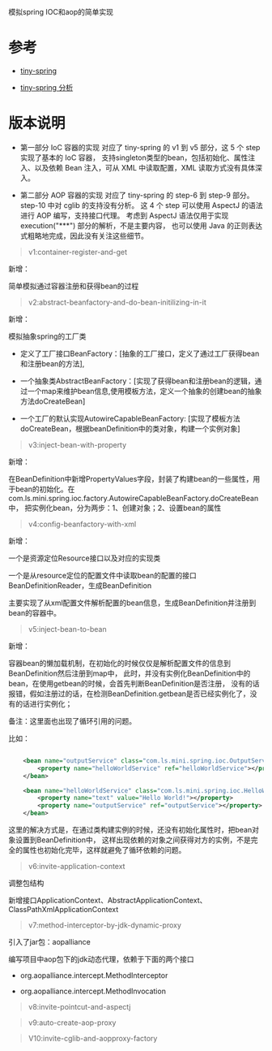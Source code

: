 模拟spring IOC和aop的简单实现

# 参考

- [tiny-spring](https://github.com/lishuai2016/tiny-spring)

- [tiny-spring 分析](https://www.zybuluo.com/dugu9sword/note/382745)



# 版本说明

- 第一部分 IoC 容器的实现 对应了 tiny-spring 的 v1 到 v5 部分，这 5 个 step 实现了基本的 IoC 容器，
支持singleton类型的bean，包括初始化、属性注入、以及依赖 Bean 注入，可从 XML 中读取配置，XML 读取方式没有具体深入。

- 第二部分 AOP 容器的实现 对应了 tiny-spring 的 step-6 到 step-9 部分。step-10 中对 cglib 的支持没有分析。
这 4 个 step 可以使用 AspectJ 的语法进行 AOP 编写，支持接口代理。
考虑到 AspectJ 语法仅用于实现 execution("***") 部分的解析，不是主要内容，
也可以使用 Java 的正则表达式粗略地完成，因此没有关注这些细节。

> v1:container-register-and-get

新增：

简单模拟通过容器注册和获得bean的过程


> v2:abstract-beanfactory-and-do-bean-initilizing-in-it

新增：

模拟抽象spring的工厂类

- 定义了工厂接口BeanFactory：[抽象的工厂接口，定义了通过工厂获得bean和注册bean的方法],

- 一个抽象类AbstractBeanFactory：[实现了获得bean和注册bean的逻辑，通过一个map来维护bean信息,使用模板方法，定义一个抽象的创建bean的抽象方法doCreateBean]

- 一个工厂的默认实现AutowireCapableBeanFactory: [实现了模板方法doCreateBean，根据beanDefinition中的类对象，构建一个实例对象]

> v3:inject-bean-with-property

新增：

在BeanDefinition中新增PropertyValues字段，封装了构建bean的一些属性，用于bean的初始化。在com.ls.mini.spring.ioc.factory.AutowireCapableBeanFactory.doCreateBean中，
把实例化bean，分为两步：1、创建对象；2、设置bean的属性

> v4:config-beanfactory-with-xml

新增：

一个是资源定位Resource接口以及对应的实现类

一个是从resource定位的配置文件中读取bean的配置的接口BeanDefinitionReader，生成BeanDefinition

主要实现了从xml配置文件解析配置的bean信息，生成BeanDefinition并注册到bean的容器中。

> v5:inject-bean-to-bean

新增：

容器bean的懒加载机制，在初始化的时候仅仅是解析配置文件的信息到BeanDefinition然后注册到map中，
此时，并没有实例化BeanDefinition中的bean，在使用getbean的时候，会首先判断BeanDefinition是否注册，
没有的话报错，假如注册过的话，在检测BeanDefinition.getbean是否已经实例化了，没有的话进行实例化；

备注：这里面也出现了循环引用的问题。

比如：
```xml

    <bean name="outputService" class="com.ls.mini.spring.ioc.OutputService">
        <property name="helloWorldService" ref="helloWorldService"></property>
    </bean>

    <bean name="helloWorldService" class="com.ls.mini.spring.ioc.HelloWorldService">
        <property name="text" value="Hello World!"></property>
        <property name="outputService" ref="outputService"></property>
    </bean>
```

这里的解决方式是，在通过类构建实例的时候，还没有初始化属性时，把bean对象设置到BeanDefinition中，
这样出现依赖的对象之间获得对方的实例，不是完全的属性也初始化完毕，这样就避免了循环依赖的问题。


> v6:invite-application-context

调整包结构

新增接口ApplicationContext、AbstractApplicationContext、ClassPathXmlApplicationContext


> v7:method-interceptor-by-jdk-dynamic-proxy

引入了jar包：aopalliance

编写项目中aop包下的jdk动态代理，依赖于下面的两个接口

- org.aopalliance.intercept.MethodInterceptor

- org.aopalliance.intercept.MethodInvocation

> v8:invite-pointcut-and-aspectj



> v9:auto-create-aop-proxy






> V10:invite-cglib-and-aopproxy-factory
